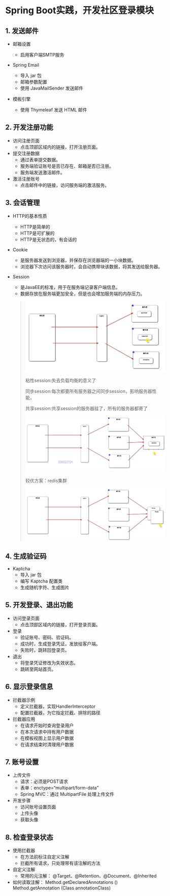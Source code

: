 # Spring Boot实践，开发社区登录模块

## 1. 发送邮件

* 邮箱设置
  * 启用客户端SMTP服务

* Spring Email
  * 导入 jar 包
  * 邮箱参数配置
  * 使用 JavaMailSender 发送邮件
* 模板引擎
  * 使用 Thymeleaf 发送 HTML 邮件

## 2. 开发注册功能

* 访问注册页面
  * 点击顶部区域内的链接，打开注册页面。
* 提交注册数据
  * 通过表单提交数据。
  * 服务端验证账号是否已存在、邮箱是否已注册。
  * 服务端发送激活邮件。
* 激活注册账号
  * 点击邮件中的链接，访问服务端的激活服务。

## 3. 会话管理

* HTTP的基本性质
  * HTTP是简单的
  * HTTP是可扩展的
  * HTTP是无状态的，有会话的

* Cookie
  * 是服务器发送到浏览器，并保存在浏览器端的一小块数据。
  * 浏览器下次访问该服务器时，会自动携带块该数据，将其发送给服务器。

* Session
  * 是JavaEE的标准，用于在服务端记录客户端信息。
  * 数据存放在服务端更加安全，但是也会增加服务端的内存压力。

  > ![image-20230501170812435](第二章.assets/image-20230501170812435.png)
  >
  > 粘性session:失去负载均衡的意义了
  >
  > 同步session:每次都要所有服务器之间同步session，影响服务器性能，
  >
  > 共享session:共享session的服务器挂了，所有的服务器都寄了
  >
  > ![image-20230501170942858](第二章.assets/image-20230501170942858.png)
  >
  > 较优方案：redis集群
  >
  > ![image-20230501171308305](第二章.assets/image-20230501171308305.png)

  

## 4. 生成验证码

* Kaptcha
  * 导入 jar 包
  * 编写 Kaptcha 配置类
  * 生成随机字符、生成图片

## 5. 开发登录、退出功能

* 访问登录页面
  * 点击顶部区域内的链接，打开登录页面。
* 登录
  * 验证账号、密码、验证码。
  * 成功时，生成登录凭证，发放给客户端。
  * 失败时，跳转回登录页。
* 退出
  * 将登录凭证修改为失效状态。
  * 跳转至网站首页。

## 6. 显示登录信息

* 拦截器示例
  * 定义拦截器，实现HandlerInterceptor
  * 配置拦截器，为它指定拦截、排除的路径
* 拦截器应用
  * 在请求开始时查询登录用户
  * 在本次请求中持有用户数据
  * 在模板视图上显示用户数据
  * 在请求结束时清理用户数据

## 7. 账号设置

* 上传文件
  * 请求：必须是POST请求
  * 表单：enctype=“multipart/form-data”
  * Spring MVC：通过 MultipartFile 处理上传文件
* 开发步骤
  * 访问账号设置页面
  * 上传头像
  * 获取头像

## 8. 检查登录状态

* 使用拦截器
  * 在方法前标注自定义注解
  * 拦截所有请求，只处理带有该注解的方法
* 自定义注解
  * 常用的元注解：
    @Target、@Retention、@Document、@Inherited
* 如何读取注解：
  Method.getDeclaredAnnotations ()
  Method.getAnnotation (Class<T> annotationClass)











